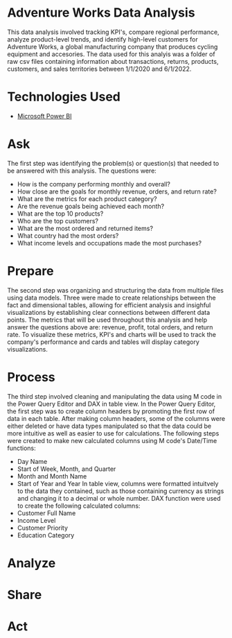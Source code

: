 # Adventure Works Data Analysis

This data analysis involved tracking KPI's, compare regional performance, analyze product-level trends, and identify high-level customers for Adventure Works, a global manufacturing company that produces cycling equipment and accesories. The data used for this analyis was a folder of raw csv files containing information about transactions, returns, products, customers, and sales territories between 1/1/2020 and 6/1/2022.

# Technologies Used
 - [Microsoft Power BI](https://www.microsoft.com/en-us/power-platform/products/power-bi)

# Ask
The first step was identifying the problem(s) or question(s) that needed to be answered with this analysis. The questions were:

 - How is the company performing monthly and overall?
 - How close are the goals for monthly revenue, orders, and return rate?
 - What are the metrics for each product category?
 - Are the revenue goals being achieved each month?
 - What are the top 10 products?
 - Who are the top customers?
 - What are the most ordered and returned items? 
 - What country had the most orders?
 - What income levels and occupations made the most purchases?


# Prepare
The second step was organizing and structuring the data from multiple files using data models. Three were made to create relationships between the fact and dimensional tables, allowing for efficient analysis and insighful visualizations by establishing clear connections between different data points. The metrics that will be used throughout this analysis and help answer the questions above are: revenue, profit, total orders, and return rate. To visualize these metrics, KPI's and charts will be used to track the company's performance and cards and tables will display category visualizations.

# Process 
The third step involved cleaning and manipulating the data using M code in the Power Query Editor and DAX in table view. In the Power Query Editor, the first step was to create column headers by promoting the first row of data in each table. After making column headers, some of the columns were either deleted or have data types manipulated so that the data could be more intuitive as well as easier to use for calculations. The following steps were created to make new calculated columns using M code's Date/Time functions:
 - Day Name
 - Start of Week, Month, and Quarter
 - Month and Month Name
 - Start of Year and Year
In table view, columns were formatted intuitvely to the data they contained, such as those containing currency as strings and changing it to a decimal or whole number. DAX function were used to create the following calculated columns:
 - Customer Full Name
 - Income Level
 - Customer Priority
 - Education Category

# Analyze


# Share


# Act

